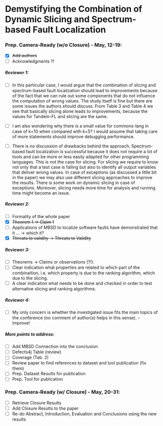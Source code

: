 # Demystifying the Combination of Dynamic Slicing and Spectrum-based Fault Localization

### Prep. Camera-Ready (w/o Closure) - May, 12-19:

- [x] <del>Add authors</del>
- [ ] Acknowledgments ?!

##### Reviewer 1:

- [ ] In this particular case, I would argue that the combination of slicing and spectrum-based fault localization should lead to improvements because of the fact that we can rule out some components that do not influence the computation of wrong values. The study itself is fine but there are some issues the authors should discuss. From Table 3 and Table 4 we see that basically slicing alone leads to improvements, because the values for Tandem-FL and slicing are the same. 

- [ ] I am also wondering why there is a small value for commons-lang in case of k=10 when compared with k=5? I would assume that taking care of more statements should improve debugging performance.

- [ ] There is no discussion of drawbacks behind the approach. Spectrum-based fault localization is successful because it does not require a lot of tools and can be more or less easily adapted for other programming languages. This is not the case for slicing. For slicing we require to know not only that a test case is failing but also to identify all output variables that deliver wrong values. In case of exceptions (as discussed a little bit in the paper) we may also use different slicing approaches to improve the results. There is some work on dynamic slicing in case of exceptions. Moreover, slicing needs more time for analysis and running time might become an issue.

##### Reviewer 2:

- [ ] Formality of the whole paper
- [x] <del>Theorem 1 -> Claim 1</del>
- [ ] Applications of MBSD to localize software faults have demonstrated that it ... -> which it?
- [x] <del>Threats to validity -> Threats to Validity</del>

##### Reviewer 3:

- [ ] Theorems -> Claims or observations (?!).
- [ ] Clear indication what properties are related to which part of the combinaition, i.e. which property is due to the ranking algorithm, which due to the slicing.
- [ ] A clear indication what needs to be done and checked in order to test alternative slicing and ranking algorithms.

##### Reviewer 4:

- [ ] My only concern is whether the investigated issue fits the main topics of the conference (no comment of author(s) helps in this sense). - Improve!

##### More points to address:

- [ ] Add MBSD Connection into the conclusion
- [ ] Defects4j Table (review)
- [ ] Coverage (Tab. 2)
- [ ] Review paper to find references to dataset and tool publication (fix them)
- [ ] Prep. Dataset Results for publication
- [ ] Prep. Tool for publication
 
### Prep. Camera-Ready (w/ Closure)  - May, 20-31:

 - [ ] Retrieve Closure Results
 - [ ] Add Closure Results to the paper
 - [ ] Re-do Abstract, Introduction, Evaluation and Conclusions using the new results
